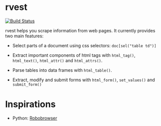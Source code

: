 # rvest

[![Build Status](https://travis-ci.org/hadley/rvest.png?branch=master)](https://travis-ci.org/hadley/rvest)

rvest helps you scrape information from web pages. It currently provides two main features:

* Select parts of a document using css selectors: `doc[sel("table td")]`

* Extract important components of html tags with `html_tag()`, `html_text()`,
  `html_attr()` and `html_attrs()`.

* Parse tables into data frames with `html_table()`.

* Extract, modify and submit forms with `html_form()`, `set_values()` and
  `submit_form()`

# Inspirations

* Python: [Robobrowser](http://robobrowser.readthedocs.org/en/latest/readme.html)
